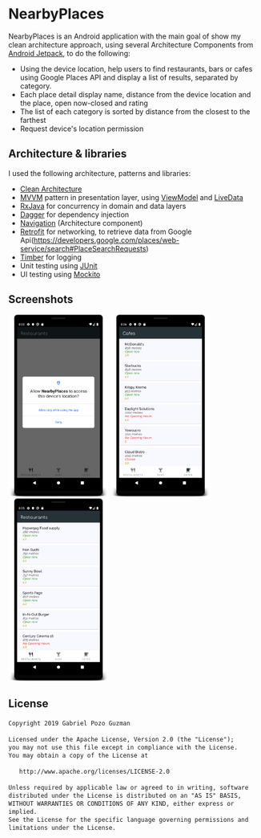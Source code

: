 # NearbyPlaces

NearbyPlaces is an Android application with the main goal of show my clean architecture approach, using several Architecture Components from [Android Jetpack](https://developer.android.com/jetpack), to do the following:
* Using the device location, help users to find restaurants, bars or cafes using Google Places API and
display a list of results, separated by category.
* Each place detail display name, distance from the device location and the place, open now-closed and rating
* The list of each category is sorted by distance from the closest to the farthest
* Request device's location permission

## Architecture & libraries
I used the following architecture, patterns and libraries:
* [Clean Architecture](https://proandroiddev.com/clean-architecture-data-flow-dependency-rule-615ffdd79e29)
* [MVVM](https://proandroiddev.com/mvvm-architecture-viewmodel-and-livedata-part-1-604f50cda1) pattern in presentation layer, using [ViewModel](https://developer.android.com/topic/libraries/architecture/viewmodel?gclid=CjwKCAjwwtTmBRBqEiwA-b6c_xzTC-8dos110OOgVQtVX2pFi1lNuJ7M4ZDlZo78pG2gFcQgAYyrIRoCOLAQAvD_BwE) and [LiveData](https://developer.android.com/topic/libraries/architecture/livedata)
* [RxJava](https://github.com/ReactiveX/RxJava) for concurrency in domain and data layers
* [Dagger](https://github.com/InsertKoinIO/koin) for dependency injection
* [Navigation](https://developer.android.com/guide/navigation) (Architecture component)
* [Retrofit](https://square.github.io/retrofit/) for networking, to retrieve data from Google Api(https://developers.google.com/places/web-service/search#PlaceSearchRequests)
* [Timber](https://github.com/JakeWharton/timber) for logging
* Unit testing using [JUnit](https://junit.org/junit5/)
* UI testing using [Mockito](https://site.mockito.org/)

## Screenshots

<img src="screenshots/screenshot_location.png" width=200> <img src="screenshots/screenshot_cafes.png" width=200> <img src="screenshots/screenshot_restaurants.png" width=200> 

License
-------

    Copyright 2019 Gabriel Pozo Guzman

    Licensed under the Apache License, Version 2.0 (the "License");
    you may not use this file except in compliance with the License.
    You may obtain a copy of the License at

       http://www.apache.org/licenses/LICENSE-2.0

    Unless required by applicable law or agreed to in writing, software
    distributed under the License is distributed on an "AS IS" BASIS,
    WITHOUT WARRANTIES OR CONDITIONS OF ANY KIND, either express or implied.
    See the License for the specific language governing permissions and
    limitations under the License.
